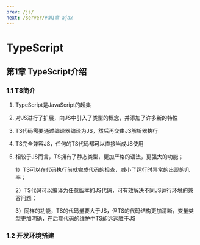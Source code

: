 ```yaml
---
prev: /js/
next: /server/#第1章-ajax
---
```


# TypeScript

## 第1章 TypeScript介绍

### 1.1 TS简介

1. TypeScript是JavaScript的超集

2. 对JS进行了扩展，向JS中引入了类型的概念，并添加了许多新的特性

3. TS代码需要通过编译器编译为JS，然后再交由JS解析器执行

4. TS完全兼容JS，任何的TS代码都可以直接当成JS使用

5. 相较于JS而言，TS拥有了静态类型，更加严格的语法，更强大的功能；

   1）TS可以在代码执行前就完成代码的检查，减小了运行时异常的出现的几率；

   2）TS代码可以编译为任意版本的JS代码，可有效解决不同JS运行环境的兼容问题；

   3）同样的功能，TS的代码量要大于JS，但TS的代码结构更加清晰，变量类型更加明确，在后期代码的维护中TS却远远胜于JS

### 1.2 开发环境搭建

